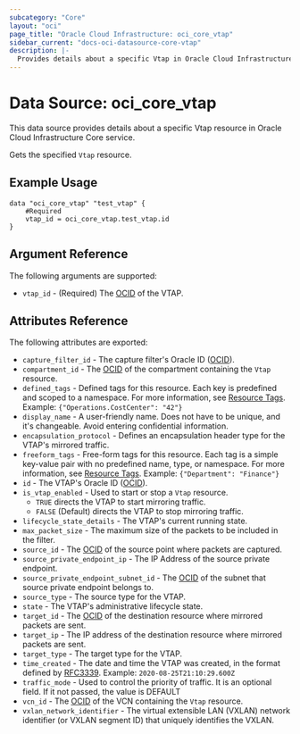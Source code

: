 ```yaml
---
subcategory: "Core"
layout: "oci"
page_title: "Oracle Cloud Infrastructure: oci_core_vtap"
sidebar_current: "docs-oci-datasource-core-vtap"
description: |-
  Provides details about a specific Vtap in Oracle Cloud Infrastructure Core service
---
```


# Data Source: oci_core_vtap
This data source provides details about a specific Vtap resource in Oracle Cloud Infrastructure Core service.

Gets the specified `Vtap` resource.

## Example Usage

```hcl
data "oci_core_vtap" "test_vtap" {
	#Required
	vtap_id = oci_core_vtap.test_vtap.id
}
```

## Argument Reference

The following arguments are supported:

* `vtap_id` - (Required) The [OCID](https://docs.cloud.oracle.com/iaas/Content/General/Concepts/identifiers.htm) of the VTAP.


## Attributes Reference

The following attributes are exported:

* `capture_filter_id` - The capture filter's Oracle ID ([OCID](https://docs.cloud.oracle.com/iaas/Content/General/Concepts/identifiers.htm)). 
* `compartment_id` - The [OCID](https://docs.cloud.oracle.com/iaas/Content/General/Concepts/identifiers.htm) of the compartment containing the `Vtap` resource.
* `defined_tags` - Defined tags for this resource. Each key is predefined and scoped to a namespace. For more information, see [Resource Tags](https://docs.cloud.oracle.com/iaas/Content/General/Concepts/resourcetags.htm).  Example: `{"Operations.CostCenter": "42"}` 
* `display_name` - A user-friendly name. Does not have to be unique, and it's changeable. Avoid entering confidential information. 
* `encapsulation_protocol` - Defines an encapsulation header type for the VTAP's mirrored traffic. 
* `freeform_tags` - Free-form tags for this resource. Each tag is a simple key-value pair with no predefined name, type, or namespace. For more information, see [Resource Tags](https://docs.cloud.oracle.com/iaas/Content/General/Concepts/resourcetags.htm).  Example: `{"Department": "Finance"}` 
* `id` - The VTAP's Oracle ID ([OCID](https://docs.cloud.oracle.com/iaas/Content/General/Concepts/identifiers.htm)).
* `is_vtap_enabled` - Used to start or stop a `Vtap` resource.
	* `TRUE` directs the VTAP to start mirroring traffic.
	* `FALSE` (Default) directs the VTAP to stop mirroring traffic. 
* `lifecycle_state_details` - The VTAP's current running state.
* `max_packet_size` - The maximum size of the packets to be included in the filter.
* `source_id` - The [OCID](https://docs.cloud.oracle.com/iaas/Content/General/Concepts/identifiers.htm) of the source point where packets are captured. 
* `source_private_endpoint_ip` - The IP Address of the source private endpoint. 
* `source_private_endpoint_subnet_id` - The [OCID](https://docs.cloud.oracle.com/iaas/Content/General/Concepts/identifiers.htm) of the subnet that source private endpoint belongs to. 
* `source_type` - The source type for the VTAP. 
* `state` - The VTAP's administrative lifecycle state.
* `target_id` - The [OCID](https://docs.cloud.oracle.com/iaas/Content/General/Concepts/identifiers.htm) of the destination resource where mirrored packets are sent. 
* `target_ip` - The IP address of the destination resource where mirrored packets are sent. 
* `target_type` - The target type for the VTAP. 
* `time_created` - The date and time the VTAP was created, in the format defined by [RFC3339](https://tools.ietf.org/html/rfc3339).  Example: `2020-08-25T21:10:29.600Z` 
* `traffic_mode` - Used to control the priority of traffic. It is an optional field. If it not passed, the value is DEFAULT
* `vcn_id` - The [OCID](https://docs.cloud.oracle.com/iaas/Content/General/Concepts/identifiers.htm) of the VCN containing the `Vtap` resource.
* `vxlan_network_identifier` - The virtual extensible LAN (VXLAN) network identifier (or VXLAN segment ID) that uniquely identifies the VXLAN. 

